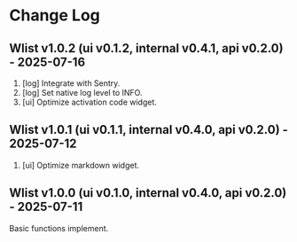 # Change Log

## Wlist v1.0.2 (ui v0.1.2, internal v0.4.1, api v0.2.0) - 2025-07-16

1. [log] Integrate with Sentry.
2. [log] Set native log level to INFO.
3. [ui] Optimize activation code widget.

## Wlist v1.0.1 (ui v0.1.1, internal v0.4.0, api v0.2.0) - 2025-07-12

1. [ui] Optimize markdown widget.

## Wlist v1.0.0 (ui v0.1.0, internal v0.4.0, api v0.2.0) - 2025-07-11

Basic functions implement.
